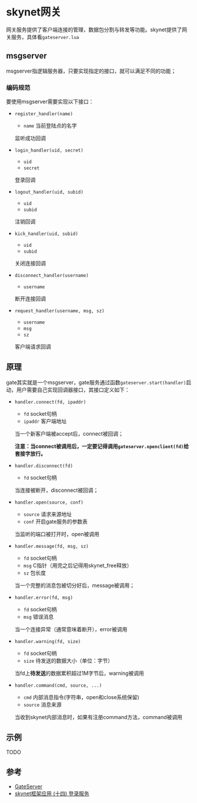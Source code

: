 # skynet网关

网关服务提供了客户端连接的管理，数据包分割与转发等功能。skynet提供了网关服务，具体看`gateserver.lua`



## msgserver

msgserver指逻辑服务器，只要实现指定的接口，就可以满足不同的功能；

### 编码规范

要使用msgserver需要实现以下接口：

- `register_handler(name)`

  - `name` 当前登陆点的名字

  监听成功回调

- `login_handler(uid, secret)`

  - `uid`
  - `secret`

  登录回调

- `logout_handler(uid, subid)`

  - `uid`
  - `subid`

  注销回调

- `kick_handler(uid, subid)`

  - `uid`
  - `subid`

  关闭连接回调

- `disconnect_handler(username)`

  - `username`

  断开连接回调

- `request_handler(username, msg, sz)`

  - `username`
  - `msg`
  - `sz`

  客户端请求回调



## 原理

gate其实就是一个msgserver，gate服务通过函数`gateserver.start(handler)`启动，用户需要自己实现回调器接口，其接口定义如下：

- `handler.connect(fd, ipaddr)`

  - `fd` socket句柄
  - `ipaddr` 客户端地址

  当一个新客户端被accept后，connect被回调；

  **注意：当connect被调用后，一定要记得调用`gateserver.openclient(fd)`给套接字放行。**

- `handler.disconnect(fd)`

  - `fd` socket句柄

  当连接被断开，disconnect被回调；

- `handler.open(source, conf)`

  - `source` 请求来源地址
  - `conf` 开启gate服务的参数表

  当监听的端口被打开时，open被调用

- `handler.message(fd, msg, sz)`

  - `fd` socket句柄
  - `msg` C指针（用完之后记得用skynet_free释放）
  - `sz` 包长度

  当一个完整的消息包被切分好后，message被调用；

- `handler.error(fd, msg)`

  - `fd` socket句柄
  - `msg` 错误消息

  当一个连接异常（通常意味着断开），error被调用

- `handler.warning(fd, size)`

  - `fd` socket句柄
  - `size` 待发送的数据大小（单位：字节）

  当fd上**待发送**的数据累积超过1M字节后，warning被调用

- `handler.command(cmd, source, ...)`

  - `cmd` 内部消息指令(字符串，open和close系统保留)
  - `source` 消息来源

  当收到skynet内部消息时，如果有注册command方法，command被调用



## 示例

TODO



## 参考

- [GateServer](https://github.com/cloudwu/skynet/wiki/GateServer)
- [skynet框架应用 (十四) 登录服务](https://blog.csdn.net/qq769651718/article/details/79435251)

